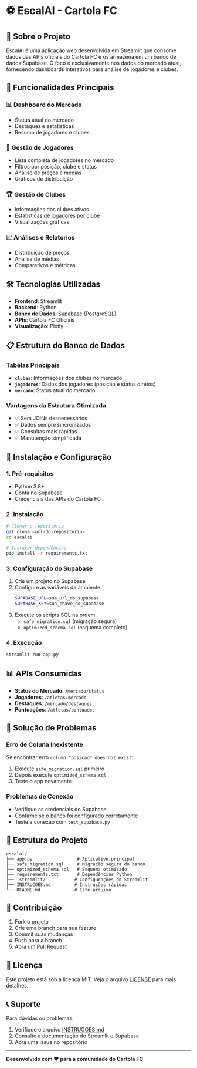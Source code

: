 # ⚽ EscalAI - Cartola FC

## 🎯 **Sobre o Projeto**
EscalAI é uma aplicação web desenvolvida em Streamlit que consome dados das APIs oficiais do Cartola FC e os armazena em um banco de dados Supabase. O foco é exclusivamente nos dados do mercado atual, fornecendo dashboards interativos para análise de jogadores e clubes.

## 🚀 **Funcionalidades Principais**

### 📊 **Dashboard do Mercado**
- Status atual do mercado
- Destaques e estatísticas
- Resumo de jogadores e clubes

### 👥 **Gestão de Jogadores**
- Lista completa de jogadores no mercado
- Filtros por posição, clube e status
- Análise de preços e médias
- Gráficos de distribuição

### 🏆 **Gestão de Clubes**
- Informações dos clubes ativos
- Estatísticas de jogadores por clube
- Visualizações gráficas

### 📈 **Análises e Relatórios**
- Distribuição de preços
- Análise de médias
- Comparativos e métricas

## 🛠️ **Tecnologias Utilizadas**

- **Frontend**: Streamlit
- **Backend**: Python
- **Banco de Dados**: Supabase (PostgreSQL)
- **APIs**: Cartola FC Oficiais
- **Visualização**: Plotly

## 📋 **Estrutura do Banco de Dados**

### **Tabelas Principais**
- **`clubes`**: Informações dos clubes no mercado
- **`jogadores`**: Dados dos jogadores (posição e status diretos)
- **`mercado`**: Status atual do mercado

### **Vantagens da Estrutura Otimizada**
- ✅ Sem JOINs desnecessários
- ✅ Dados sempre sincronizados
- ✅ Consultas mais rápidas
- ✅ Manutenção simplificada

## 🚀 **Instalação e Configuração**

### **1. Pré-requisitos**
- Python 3.8+
- Conta no Supabase
- Credenciais das APIs do Cartola FC

### **2. Instalação**
```bash
# Clonar o repositório
git clone <url-do-repositorio>
cd escalai

# Instalar dependências
pip install -r requirements.txt
```

### **3. Configuração do Supabase**
1. Crie um projeto no Supabase
2. Configure as variáveis de ambiente:
   ```bash
   SUPABASE_URL=sua_url_do_supabase
   SUPABASE_KEY=sua_chave_do_supabase
   ```
3. Execute os scripts SQL na ordem:
   - `safe_migration.sql` (migração segura)
   - `optimized_schema.sql` (esquema completo)

### **4. Execução**
```bash
streamlit run app.py
```

## 📊 **APIs Consumidas**

- **Status do Mercado**: `/mercado/status`
- **Jogadores**: `/atletas/mercado`
- **Destaques**: `/mercado/destaques`
- **Pontuações**: `/atletas/pontuados`

## 🔧 **Solução de Problemas**

### **Erro de Coluna Inexistente**
Se encontrar erro `column "posicao" does not exist`:
1. Execute `safe_migration.sql` primeiro
2. Depois execute `optimized_schema.sql`
3. Teste o app novamente

### **Problemas de Conexão**
- Verifique as credenciais do Supabase
- Confirme se o banco foi configurado corretamente
- Teste a conexão com `test_supabase.py`

## 📁 **Estrutura do Projeto**

```
escalai/
├── app.py                 # Aplicativo principal
├── safe_migration.sql     # Migração segura do banco
├── optimized_schema.sql   # Esquema otimizado
├── requirements.txt       # Dependências Python
├── .streamlit/           # Configurações do Streamlit
├── INSTRUCOES.md         # Instruções rápidas
└── README.md             # Este arquivo
```

## 🤝 **Contribuição**

1. Fork o projeto
2. Crie uma branch para sua feature
3. Commit suas mudanças
4. Push para a branch
5. Abra um Pull Request

## 📄 **Licença**

Este projeto está sob a licença MIT. Veja o arquivo [LICENSE](LICENSE) para mais detalhes.

## 📞 **Suporte**

Para dúvidas ou problemas:
1. Verifique o arquivo [INSTRUCOES.md](INSTRUCOES.md)
2. Consulte a documentação do Streamlit e Supabase
3. Abra uma issue no repositório

---

**Desenvolvido com ❤️ para a comunidade do Cartola FC**
